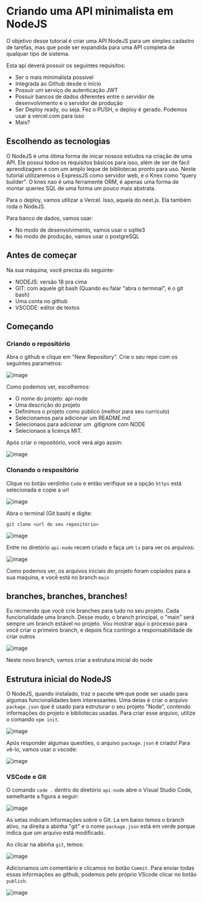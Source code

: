 # Criando uma API minimalista em NodeJS

O objetivo desse tutorial é criar uma API NodeJS para um simples cadastro de tarefas, mas que pode ser expandida para uma API completa de qualquer tipo de sistema. 

Esta api deverá possuir os seguintes requisitos:

- Ser o mais minimalista possível
- Integrada ao Github desde o início
- Possuir um serviço de autenticação JWT
- Possuir bancos de dados diferentes entre o servidor de desenvolvimento e o servidor de produção
- Ser Deploy ready, ou seja. Fez o PUSH, o deploy é gerado. Podemos usar a vercel.com para isso
- Mais?

## Escolhendo as tecnologias

O NodeJS é uma ótima forma de inicar nossos estudos na criação de uma API. Ele possui todos os requisitos básicos para isso,
além de ser de fácil aprendizagem e com um amplo leque de bibliotecas pronto para uso. Neste tutorial utilizaremos o ExpressJS
como servidor web, e o Knex como "query builder". O knex nao é uma ferramente ORM, é apenas uma forma de montar queries SQL 
de uma forma um pouco mais abstrata. 

Para o deploy, vamos utilizar a Vercel. Isso, aquela do next.js. Ela também roda o NodeJS.

Para banco de dados, vamos usar: 

- No modo de desenvolvimento, vamos usar o sqlite3
- No modo de produção, vamos usar o postgreSQL


## Antes de começar

Na sua máquina, você precisa do seguinte:

- NODEJS: versão 18 pra cima
- GIT:  com aquele git bash (Quando eu falar "abra o terminal", é o git bash)
- Uma conta no github
- VSCODE: editor de textos 

## Começando

### Criando o repositório

Abra o github e clique em "New Repository". Crie o seu repo com os seguintes parametros:

![image](https://user-images.githubusercontent.com/1509692/214823491-3ada304a-aaa5-49b6-8886-c84a32791a8b.png)

Como podemos ver, escolhemos:

- O nome do projeto: api-node
- Uma descrição do projeto
- Definimos o projeto como público (melhor para seu curriculo)
- Selecionamos para adicionar um README.md
- Selecionaos para adcionar um .gitignore com NODE
- Selecionaos a licença MIT.

Após criar o repositório, você verá algo assim:

![image](https://user-images.githubusercontent.com/1509692/214824458-e6e9b263-a69e-421e-b573-c38467e320a0.png)

### Clonando o respositório

Clique no botão verdinho `Code` e então verifique se a opção `https` está selecionada e copie a url 

![image](https://user-images.githubusercontent.com/1509692/214824970-ed8936ba-4769-4ec1-8a82-5e9da71d5c9b.png)

Abra o terminal (Git bash) e digite:

```
git clone <url do seu repositório>
```

![image](https://user-images.githubusercontent.com/1509692/214825183-3ae6d793-2587-4619-81d8-264546d2fb85.png)

Entre no diretório `api-node` recem criado e faça um `ls` para ver os arquivos:

![image](https://user-images.githubusercontent.com/1509692/214825335-4f9d7bb4-0319-4239-b72b-4783baff92c3.png)

Como podemos ver, os arquivos iniciais do projeto foram copiados para a sua maquina, e você está no branch `main`

## branches, branches, branches!

Eu recmendo que você crie branches para tudo no seu projeto. Cada funcionalidade uma branch. Desse modo, o branch principal, o "main" será sempre um branch estável no projeto. Vou mostrar aqui o processo para você criar o primeiro branch, e depois fica contingo a responsabilidade de criar outros

![image](https://user-images.githubusercontent.com/1509692/214833266-88d7d4fb-dd25-40ed-a774-b3a3d44dee08.png)

Neste novo branch, vamos criar a estrutura inicial do node

## Estrutura inicial do NodeJS

O NodeJS, quando instalado, traz o pacote `NPM` que pode ser usado para algumas funcionalidades bem interessantes. Uma delas é criar o arquivo `package.json` que é usado para estruturar o seu projeto "Node", contendo informações do projeto e bibliotecas usadas. Para criar esse arquivo, utilize o comando `npm init`.

![image](https://user-images.githubusercontent.com/1509692/214834838-4bf3aff9-4072-4a3a-b8d9-7c006e37a0e8.png)

Após responder algumas questões, o arquivo `package.json` é criado! Para vê-lo, vamos usar o vscode:

![image](https://user-images.githubusercontent.com/1509692/214835302-5de0b8e9-2185-42ab-b3be-569ead574ec1.png)

### VSCode e Git

O comando `code .` dentro do diretório `api-node` abre o Visual Studio Code, semelhante a figura a seguir:

![image](https://user-images.githubusercontent.com/1509692/214836193-fd3933c1-3043-4208-9793-c99d437cd17b.png)

As setas indicam informações sobre o Git. La em baixo temos o branch ativo, na direita a abinha "git" e o nome `package.json` está em verde porque indica que um arquivo está modificado.

Ao clicar na abinha `git`, temos:

![image](https://user-images.githubusercontent.com/1509692/214836552-08c9ed6e-733a-4b0e-a0ee-1ad87bd66a52.png)

Adicionamos um comentário e clicamos no botão `Commit`. Para enviar todas essas informações ao github, podemos pelo próprio VScode clicar no botão `publish`:

![image](https://user-images.githubusercontent.com/1509692/214836955-3b145feb-3fbe-401b-965e-201c3e4825d9.png)














